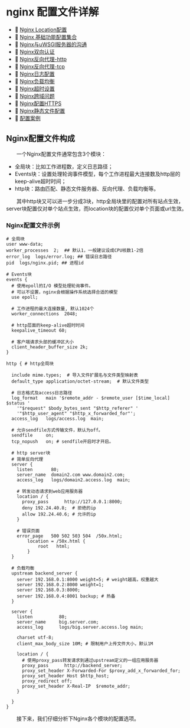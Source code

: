 # nginx 配置文件详解

* 📄 [Nginx Location配置](siyuan://blocks/20240801141732-2y8nh4m)
* 📄 [Nginx 基础功能配置集合](siyuan://blocks/20231110105237-a779ski)
* 📄 [Nginx与uWSGI服务器的沟通](siyuan://blocks/20240801142155-4l40gf4)
* 📄 [Nginx双向认证](siyuan://blocks/20231110105237-8uzmy1l)
* 📄 [Nginx反向代理-http](siyuan://blocks/20231110105237-x20efse)
* 📄 [Nginx反向代理-tcp](siyuan://blocks/20231110105237-yyxt7uz)
* 📄 [Nginx日志配置](siyuan://blocks/20240801142004-571rmg7)
* 📄 [Nginx负载均衡](siyuan://blocks/20240801142102-6ajyu1v)
* 📄 [Nginx超时设置](siyuan://blocks/20240801142023-1ilarhh)
* 📄 [Nginx跨域问题](siyuan://blocks/20240321203341-ncktrie)
* 📄 [Nginx配置HTTPS](siyuan://blocks/20240801141924-g9hldza)
* 📄 [Nginx静态文件配置](siyuan://blocks/20240801141831-veg230h)
* 📄 [配置案例](siyuan://blocks/20240910101400-s9d8vsr)

## Nginx配置文件构成

　　一个Nginx配置文件通常包含3个模块：

* 全局块：比如工作进程数，定义日志路径；
* Events块：设置处理轮询事件模型，每个工作进程最大连接数及http层的keep-alive超时时间；
* http块：路由匹配、静态文件服务器、反向代理、负载均衡等。

　　其中http块又可以进一步分成3块，http全局块里的配置对所有站点生效，server块配置仅对单个站点生效，而location块的配置仅对单个页面或url生效。

### Nginx配置文件示例

```nginx
# 全局块
user www-data;
worker_processes  2;  ## 默认1，一般建议设成CPU核数1-2倍
error_log  logs/error.log; ## 错误日志路径
pid  logs/nginx.pid; ## 进程id

# Events块
events {
  # 使用epoll的I/O 模型处理轮询事件。
  # 可以不设置，nginx会根据操作系统选择合适的模型
  use epoll;
  
  # 工作进程的最大连接数量, 默认1024个
  worker_connections  2048;
  
  # http层面的keep-alive超时时间
  keepalive_timeout 60;
  
  # 客户端请求头部的缓冲区大小
  client_header_buffer_size 2k;
}

http { # http全局块
 
  include mime.types;  # 导入文件扩展名与文件类型映射表
  default_type application/octet-stream;  # 默认文件类型
  
  # 日志格式及access日志路径
  log_format   main '$remote_addr - $remote_user [$time_local]  $status '
    '"$request" $body_bytes_sent "$http_referer" '
    '"$http_user_agent" "$http_x_forwarded_for"';
  access_log   logs/access.log  main;
  
  # 允许sendfile方式传输文件，默认为off。
  sendfile     on;
  tcp_nopush   on; # sendfile开启时才开启。

  # http server块
  # 简单反向代理
  server {
    listen       80;
    server_name  domain2.com www.domain2.com;
    access_log   logs/domain2.access.log  main;
   
    # 转发动态请求到web应用服务器
    location / {
      proxy_pass      http://127.0.0.1:8000;
      deny 192.24.40.8;  # 拒绝的ip
      allow 192.24.40.6; # 允许的ip   
    }
  
    # 错误页面
    error_page   500 502 503 504  /50x.html;
        location = /50x.html {
            root   html;
        }
  }

  # 负载均衡
  upstream backend_server {
    server 192.168.0.1:8000 weight=5; # weight越高，权重越大
    server 192.168.0.2:8000 weight=1;
    server 192.168.0.3:8000;
    server 192.168.0.4:8001 backup; # 热备
  }

  server {
    listen          80;
    server_name     big.server.com;
    access_log      logs/big.server.access.log main;
  
    charset utf-8;
    client_max_body_size 10M; # 限制用户上传文件大小，默认1M

    location / {
      # 使用proxy_pass转发请求到通过upstream定义的一组应用服务器
      proxy_pass      http://backend_server;
      proxy_set_header X-Forwarded-For $proxy_add_x_forwarded_for;
      proxy_set_header Host $http_host;
      proxy_redirect off;
      proxy_set_header X-Real-IP  $remote_addr;
    }
  
  }
}
```

　　接下来，我们仔细分析下Nginx各个模块的配置选项。

　　‍

　　‍
